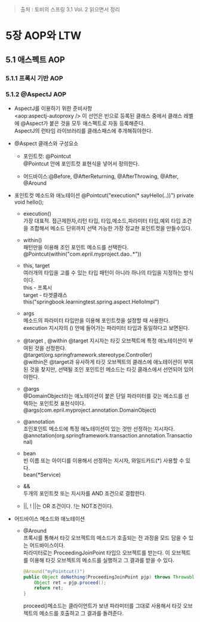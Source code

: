 > 출처 : 토비의 스프링 3.1 Vol. 2 읽으면서 정리

# 5장 AOP와 LTW

## 5.1 애스펙트 AOP
### 5.1.1 프록시 기반 AOP
### 5.1.2 @AspectJ AOP
- AspectJ를 이용하기 위한 준비사항   
<aop:aspectj-autoproxy /&gt; 이 선언은 빈으로 등록된 클래스 중에서 클래스 레벨에 @Aspect가 붙은 것을 모두 애스펙트로 자동 등록해준다.   
AspectJ의 런타임 라이브러리를 클래스패스에 추개해줘야한다.

- @Aspect 클래스와 구성요소
    * 포인트컷: @Pointcut   
    @Pointcut 안에 포인트컷 표현식을 넣어서 정의한다. 
        
    * 어드바이스:@Before, @AfterReturning, @AfterThrowing, @After, @Around
    
- 포인트컷 메소드와 애노테이션
@Pointcut("execution(* sayHello(..))") private void hello();
    * execution()   
    가장 대표적. 접근제한자,리턴 타입, 타입,메소드,파라미터 타입,예외 타입 조건을 조합해서 메소드 단위까지 선택 가능한 가장
    정교한 포인트컷을 만들수있다.
    
    * within()   
    패턴만을 이용해 조인 포인트 메소드를 선택한다.
    @Pointcut(within("com.epril.myproject.dao..*"))
    
    * this, target   
    여러개의 타입을 고를 수 있는 타입 패턴이 아니라 하나의 타입을 지정하는 방식이다.   
    this - 프록시   
    target - 타겟클래스   
    this("springbook.learningtest.spring.aspect.HelloImpl")
    
    * args   
    메소드의 파라미터 타입만을 이용해 포인트컷을 설정할 때 사용한다. execution 지시자의 () 안에 들어가는 파라미터 타입과 동일하다고 보면된다.
    
    * @target , @within
    @target 지시자는 타깃 오브젝트에 특정 애노테이션이 부여된 것을 선정한다.   
    @target(org.springframework.stereotype.Controller)   
    @within은 @target과 유사하게 타깃 오브젝트의 클래스에 애노테이션이 부여된 것을 찾지만, 선택될 조인 포인트인 메소드는 타깃 클래스에서 선언되어 있어야한다.
    
    * @args   
        @DomainObject라는 애노테이션이 붙은 단일 파라미터를 갖는 메소드를 선택하는 포인트컷 표현식이다.   
        @args(com.epril.myproject.annotation.DomainObject)
           
    * @annotation   
        조인포인트 메소드에 특정 애노테이션이 있는 것만 선정하는 지시자다.   
        @annotation(org.springframework.transaction.annotation.Transactional)
    
    * bean   
        빈 이름 또는 아이디를 이용해서 선정하는 지시자, 와일드카드(*) 사용할 수 있다.   
        bean(*Service)
    
    * &&   
        두개의 포인트컷 또는 지시자를 AND 조건으로 결합한다.
    
    * ||, !
        ||는 OR 조건이다. !는 NOT조건이다.
    
- 어드바이스 메소드와 애노테이션
    * @Around   
        프록시를 통해서 타깃 오브젝트의 메소드가 호출되는 전 과정을 모드 담을 수 있는 어드바이스이다.   
        파라미터로는 ProceedingJoinPoint 타입으 오브젝트를 받는다. 이 오브젝트를 이용해 타깃 오브젝트의 메소드를 실행하고 그 결과를 받을 수 있다.            
        ```java
        @Around("myPointcut()")
        public Object doNothing(ProceedingJoinPoint pjp) throws Throwable {
            Object ret = pjp.proceed();
            return ret;
        }
        ```   
        proceed()메소드는 클라이언트가 보낸 파라미터를 그대로 사용해서 타깃 오브젝트의 메소드를 호출하고 그 결과를 돌려준다.
        
      
       
      
    
      
    
    
    
       
     
    
    